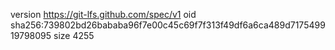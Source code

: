 version https://git-lfs.github.com/spec/v1
oid sha256:739802bd26bababa96f7e00c45c69f7f313f49df6a6ca489d717549919798095
size 4255
